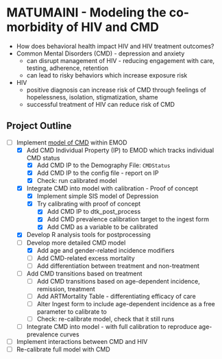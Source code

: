 # MATUMAINI - Modeling the co-morbidity of HIV and CMD

* How does behavioral health impact HIV and HIV treatment outcomes?
* Common Mental Disorders (CMD) - depression and anxiety
    * can disrupt management of HIV - reducing engagement with care, testing, adherence, retention
    * can lead to risky behaviors which increase exposure risk
* HIV
    * positive diagnosis can increase risk of CMD through feelings of hopelessness, isolation, stigmatization, shame
    * successful treatment of HIV can reduce risk of CMD 

## Project Outline

* [ ] Implement [model of CMD](https://docs.google.com/presentation/d/1LaGunWwd2bJYsFmCAZPay9UfXygRY47RvCdVJKmSLjA/edit?usp=sharing) within EMOD
    * [x] Add CMD Individual Property (IP) to EMOD which tracks individual CMD status
        * [x] Add CMD IP to the Demography File: `CMDStatus`
        * [x] Add CMD IP to the config file - report on IP
        * [x] Check: run calibrated model
    * [x] Integrate CMD into model with calibration - Proof of concept
        * [x] Implement simple SIS model of Depression
        * [x] Try calibrating with proof of concept
            * [x] Add CMD IP to dtk_post_process
            * [x] Add CMD prevalence calibration target to the ingest form
            * [x] Add CMD as a variable to be calibrated
    * [x] Develop R analysis tools for postprocessing
    * [ ] Develop more detailed CMD model
        * [x] Add age and gender-related incidence modifiers
        * [ ] Add CMD-related excess mortality
        * [ ] Add differentiation between treatment and non-treatment
    * [ ] Add CMD transitions based on treatment
        * [ ] Add CMD transitions based on age-dependent incidence, remission, treatment
        * [ ] Add ARTMortality Table - differentiating efficacy of care
        * [ ] Alter Ingest form to include age-dependent incidence as a free parameter to calibrate to
        * [ ] Check: re-calibrate model, check that it still runs
    * [ ] Integrate CMD into model - with full calibration to reproduce age-prevalence curves
* [ ] Implement interactions between CMD and HIV
* [ ] Re-calibrate full model with CMD